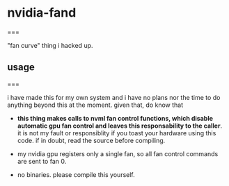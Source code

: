 # nvidia-fand
===

"fan curve" thing i hacked up.

## usage
===

i have made this for my own system and i have no plans nor the time to do
anything beyond this at the moment. given that, do know that

- **this thing makes calls to nvml fan control functions, which disable
  automatic gpu fan control and leaves this responsability to the caller**.
  it is not my fault or responsiblity if you toast your hardware using this
  code. if in doubt, read the source before compiling.

- my nvidia gpu registers only a single fan, so all fan control commands are
  sent to fan 0.

- no binaries. please compile this yourself.
